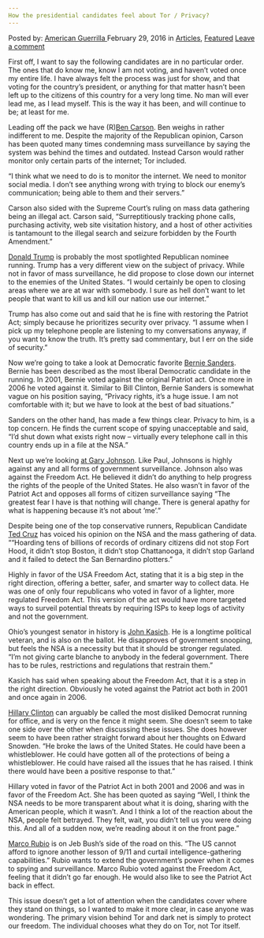 ```yaml
---
How the presidential candidates feel about Tor / Privacy?
---
```

<article class="post-listing post-13341 post type-post status-publish format-standard has-post-thumbnail hentry category-articles category-deepdot-news tag-candidates tag-feel tag-presidential tag-privacy tag-tor">
    <div class="post-inner">
    <p class="post-meta">
    <span>Posted by: <a href="https://www.deepdotweb.com/author/americanguerrilla/" title="">American Guerrilla </a></span>
    <span>February 29, 2016</span>
    <span>in <a href="https://www.deepdotweb.com/category/articles/" rel="category tag">Articles</a>, <a href="https://www.deepdotweb.com/category/deepdot-news/" rel="category tag">Featured</a></span>
    <span><a href="https://www.deepdotweb.com/2016/02/29/presidential-candidates-feel-tor-privacy/#respond">Leave a comment</a></span>
    </p>
    <div class="clear"></div>
    <div class="entry">
    <p>First off, I want to say the following candidates are in no particular order. The ones that do know me, know I am not voting, and haven’t voted once my entire life. I have always felt the process was just for show, and that voting for the country’s president, or anything for that matter hasn’t been left up to the citizens of this country for a very long time. No man will ever lead me, as I lead myself. This is the way it has been, and will continue to be; at least for me.</p>
    <p>Leading off the pack we have (R)<a href="https://www.bencarson.com/privacy-policy">Ben Carson</a>. Ben weighs in rather indifferent to me. Despite the majority of the Republican opinion, Carson has been quoted many times condemning mass surveillance by saying the system was behind the times and outdated. Instead Carson would rather monitor only certain parts of the internet; Tor included.</p>
    <p>“I think what we need to do is to monitor the internet. We need to monitor social media. I don’t see anything wrong with trying to block our enemy’s communication; being able to them and their servers.”</p>
    <p>Carson also sided with the Supreme Court’s ruling on mass data gathering being an illegal act. Carson said, “Surreptitiously tracking phone calls, purchasing activity, web site visitation history, and a host of other activities is tantamount to the illegal search and seizure forbidden by the Fourth Amendment.”</p>
    <p><a href="https://www.expressvpn.com/blog/politics-and-privacy-where-the-2016-presidential-nominees-stand-on-government-snooping/">Donald Trump</a> is probably the most spotlighted Republican nominee running. Trump has a very different view on the subject of privacy. While not in favor of mass surveillance, he did propose to close down our internet to the enemies of the United States. “I would certainly be open to closing areas where we are at war with somebody. I sure as hell don’t want to let people that want to kill us and kill our nation use our internet.”</p>
    <p>Trump has also come out and said that he is fine with restoring the Patriot Act; simply because he prioritizes security over privacy. “I assume when I pick up my telephone people are listening to my conversations anyway, if you want to know the truth. It’s pretty sad commentary, but I err on the side of security.”</p>
    <p>Now we’re going to take a look at Democratic favorite <a href="https://www.expressvpn.com/blog/politics-and-privacy-where-the-2016-presidential-nominees-stand-on-government-snooping/">Bernie Sanders</a>. Bernie has been described as the most liberal Democratic candidate in the running. In 2001, Bernie voted against the original Patriot act. Once more in 2006 he voted against it. Similar to Bill Clinton, Bernie Sanders is somewhat vague on his position saying, “Privacy rights, it’s a huge issue. I am not comfortable with it; but we have to look at the best of bad situations.”</p>
    <p>Sanders on the other hand, has made a few things clear. Privacy to him, is a top concern. He finds the current scope of spying unacceptable and said, “I’d shut down what exists right now – virtually every telephone call in this country ends up in a file at the NSA.”</p>
    <p>Next up we’re looking <a href="https://www.expressvpn.com/blog/politics-and-privacy-where-the-2016-presidential-nominees-stand-on-government-snooping/">at Gary Johnson</a>. Like Paul, Johnsons is highly against any and all forms of government surveillance. Johnson also was against the Freedom Act. He believed it didn’t do anything to help progress the rights of the people of the United States. He also wasn’t in favor of the Patriot Act and opposes all forms of citizen surveillance saying “The greatest fear I have is that nothing will change. There is general apathy for what is happening because it’s not about ‘me’.”</p>
    <p>Despite being one of the top conservative runners, Republican Candidate <a href="https://www.expressvpn.com/blog/politics-and-privacy-where-the-2016-presidential-nominees-stand-on-government-snooping/">Ted Cruz</a> has voiced his opinion on the NSA and the mass gathering of data. ““Hoarding tens of billions of records of ordinary citizens did not stop Fort Hood, it didn’t stop Boston, it didn’t stop Chattanooga, it didn’t stop Garland and it failed to detect the San Bernardino plotters.”</p>
    <p>Highly in favor of the USA Freedom Act, stating that it is a big step in the right direction, offering a better, safer, and smarter way to collect data. He was one of only four republicans who voted in favor of a lighter, more regulated Freedom Act. This version of the act would have more targeted ways to surveil potential threats by requiring ISPs to keep logs of activity and not the government.</p>
    <p>Ohio’s youngest senator in history is <a href="https://www.liquidvpn.com/presidential-candidates-on-the-privacy-debate/">John Kasich</a>. He is a longtime political veteran, and is also on the ballot. He disapproves of government snooping, but feels the NSA is a necessity but that it should be stronger regulated. “I’m not giving carte blanche to anybody in the federal government. There has to be rules, restrictions and regulations that restrain them.”</p>
    <p>Kasich has said when speaking about the Freedom Act, that it is a step in the right direction. Obviously he voted against the Patriot act both in 2001 and once again in 2006.</p>
    <p><a href="https://www.liquidvpn.com/presidential-candidates-on-the-privacy-debate/">Hillary Clinton</a> can arguably be called the most disliked Democrat running for office, and is very on the fence it might seem. She doesn’t seem to take one side over the other when discussing these issues. She does however seem to have been rather straight forward about her thoughts on Edward Snowden. “He broke the laws of the United States. He could have been a whistleblower. He could have gotten all of the protections of being a whistleblower. He could have raised all the issues that he has raised. I think there would have been a positive response to that.”</p>
    <p>Hillary voted in favor of the Patriot Act in both 2001 and 2006 and was in favor of the Freedom Act. She has been quoted as saying “Well, I think the NSA needs to be more transparent about what it is doing, sharing with the American people, which it wasn’t. And I think a lot of the reaction about the NSA, people felt betrayed. They felt, wait, you didn’t tell us you were doing this. And all of a sudden now, we’re reading about it on the front page.”</p>
    <p><a href="https://nakedsecurity.sophos.com/2016/02/02/where-do-us-presidential-candidates-stand-on-privacy-and-surveillance/">Marco Rubio</a> is on Jeb Bush’s side of the road on this. “The US cannot afford to ignore another lesson of 9/11 and curtail intelligence-gathering capabilities.” Rubio wants to extend the government’s power when it comes to spying and surveillance. Marco Rubio voted against the Freedom Act, feeling that it didn’t go far enough. He would also like to see the Patriot Act back in effect.</p>
    <p>This issue doesn’t get a lot of attention when the candidates cover where they stand on things, so I wanted to make it more clear, in case anyone was wondering. The primary vision behind Tor and dark net is simply to protect our freedom. The individual chooses what they do on Tor, not Tor itself.</p>
    </div>
    <span style="display:none"><a href="https://www.deepdotweb.com/tag/candidates/" rel="tag">candidates</a> <a href="https://www.deepdotweb.com/tag/feel/" rel="tag">feel</a> <a href="https://www.deepdotweb.com/tag/presidential/" rel="tag">presidential</a> <a href="https://www.deepdotweb.com/tag/privacy/" rel="tag">privacy</a> <a href="https://www.deepdotweb.com/tag/tor/" rel="tag">tor</a></span> <span style="display:none" class="updated">2016-02-29</span>
    <div style="display:none" class="vcard author" itemprop="author" itemscope itemtype="http://schema.org/Person"><strong class="fn" itemprop="name"><a href="https://www.deepdotweb.com/author/americanguerrilla/" title="Posts by American Guerrilla" rel="author">American Guerrilla</a></strong></div>
    </div>
</article>

